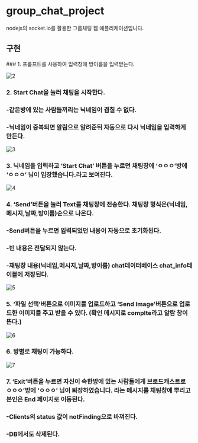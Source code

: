 # group_chat_project
nodejs의 socket.io를 활용한 그룹채팅 웹 애플리케이션입니다.


## 구현


<img scr="https://user-images.githubusercontent.com/80513241/110921920-76e9ce80-8362-11eb-8f46-3cd73927d60a.png" width=500>
### 1. 프롬프트를 사용하여 입력창에 방이름을 입력받는다.


![2](https://user-images.githubusercontent.com/80513241/110921923-77826500-8362-11eb-81f6-c74d7d35b9b7.png)
### 2. Start Chat을 눌러 채팅을 시작한다.

### -같은방에 있는 사람들끼리는 닉네임이 겹칠 수 없다.

### -닉네임이 중복되면 알림으로 알려준뒤 자동으로 다시 닉네임을 입력하게 만든다.


![3](https://user-images.githubusercontent.com/80513241/110921925-77826500-8362-11eb-862a-a69b3c51a141.png)
### 3. 닉네임을 입력하고 ‘Start Chat’ 버튼을 누르면 채팅창에 ‘ㅇㅇㅇ’방에 ‘ㅇㅇㅇ’ 님이 입장했습니다.라고 보여진다.


![4](https://user-images.githubusercontent.com/80513241/110921926-781afb80-8362-11eb-9802-39b2318158b1.png)
### 4. ‘Send’버튼을 눌러 Text를 채팅창에 전송한다. 채팅창 형식은(닉네임,메시지,날짜,방이름)순으로 나온다.

### -Send버튼을 누르면 입력되었던 내용이 자동으로 초기화된다.

### -빈 내용은 전달되지 않는다.

### -채팅창 내용(닉네임,메시지,날짜,방이름) chat데이터베이스 chat_info테이블에 저장된다.


![5](https://user-images.githubusercontent.com/80513241/110921907-75200b00-8362-11eb-8768-4e1426396f88.png)
### 5. ‘파일 선택’버튼으로 이미지를 업로드하고 ‘Send Image’버튼으로 업로드한 이미지를 주고 받을 수 있다. (확인 메시지로 complte라고 알람 창이 뜬다.)


![6](https://user-images.githubusercontent.com/80513241/110921912-76513800-8362-11eb-8a1b-d447cc97accf.png)
### 6. 방별로 채팅이 가능하다.


![7](https://user-images.githubusercontent.com/80513241/110921917-76e9ce80-8362-11eb-9160-9d1904df82ae.png)
### 7. ‘Exit’버튼을 누르면 자신이 속한방에 있는 사람들에게 브로드캐스트로 ㅇㅇㅇ’방에 ‘ㅇㅇㅇ’ 님이 퇴장하였습니다. 라는 메시지를 채팅창에 뿌리고 본인은 End 페이지로 이동된다.

### -Clients의 status 값이 notFinding으로 바껴진다.

### -DB에서도 삭제된다.
